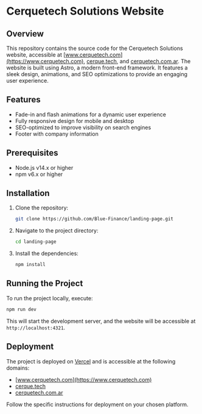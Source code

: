# Cerquetech Solutions Website

## Overview

This repository contains the source code for the Cerquetech Solutions website, accessible at [www.cerquetech.com](https://www.cerquetech.com), [cerque.tech](https://cerque.tech), and [cerquetech.com.ar](https://cerquetech.com.ar). The website is built using Astro, a modern front-end framework. It features a sleek design, animations, and SEO optimizations to provide an engaging user experience.

## Features

- Fade-in and flash animations for a dynamic user experience
- Fully responsive design for mobile and desktop
- SEO-optimized to improve visibility on search engines
- Footer with company information

## Prerequisites

- Node.js v14.x or higher
- npm v6.x or higher

## Installation

1. Clone the repository:

   ```bash
   git clone https://github.com/Blue-Finance/landing-page.git
   ```

2. Navigate to the project directory:

   ```bash
   cd landing-page
   ```

3. Install the dependencies:

   ```bash
   npm install
   ```

## Running the Project

To run the project locally, execute:

```bash
npm run dev
```

This will start the development server, and the website will be accessible at `http://localhost:4321`.

## Deployment

The project is deployed on [Vercel](https://vercel.com/) and is accessible at the following domains:

- [www.cerquetech.com](https://www.cerquetech.com)
- [cerque.tech](https://cerque.tech)
- [cerquetech.com.ar](https://cerquetech.com.ar)

Follow the specific instructions for deployment on your chosen platform.

